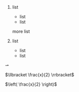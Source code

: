 1. list
   * list
   * list

   more list
2. list
   * list
   * list

$\rightharpoonup$

$\llbracket \frac{x}{2} \rrbracket$

$\left( \frac{x}{2} \right)$